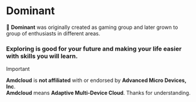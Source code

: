 # Dominant

💎 **Dominant** was originally created as gaming group and later grown to group of enthusiasts in different areas.

### Exploring is good for your future and making your life easier with skills you will learn.

> [!IMPORTANT]
> **Amdcloud** is __not affiliated__ with or endorsed by **Advanced Micro Devices, Inc**. \
> **Amdcloud** means __Adaptive Multi-Device Cloud__. Thanks for understanding.
